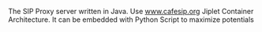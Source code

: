 The SIP Proxy server written in Java. Use www.cafesip.org Jiplet Container Architecture. It can be embedded with Python Script to maximize potentials